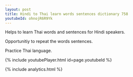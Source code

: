 ```yaml
---
layout: post
title: Hindi to Thai learn words sentences dictionary 758 
youtubeId: ohnojR6R9Yk
---
```

 
 
Helps to learn Thai words and sentences for Hindi speakers.

Opportunitiy to repeat the words sentences. 

Practice Thai language. 
 
{% include youtubePlayer.html id=page.youtubeId %}
 
 
{% include analytics.html %}